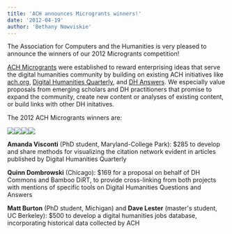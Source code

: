 ```yaml
---
title: 'ACH announces Microgrants winners!'
date: '2012-04-19'
author: 'Bethany Nowviskie'
---
```

The Association for Computers and the Humanities is very pleased to announce the winners of our 2012 Microgrants competition!

[ACH Microgrants](http://ach.org/ach-microgrants) were established to reward enterprising ideas that serve the digital humanities community by building on existing ACH initiatives like [ach.org](http://ach.org), [Digital Humanities Quarterly](http://digitalhumanities.org/dhq/), and [DH Answers](http://digitalhumanities.org/answers). We especially value proposals from emerging scholars and DH practitioners that promise to expand the community, create new content or analyses of existing content, or build links with other DH initatives.

The 2012 ACH Microgrants winners are:


![](http://ach.org/sites/default/files/visconti.jpg)![](http://ach.org/sites/default/files/dombrowski.jpg)![](http://ach.org/sites/default/files/burton.jpg)![](http://ach.org/sites/default/files/lester.jpg)

**Amanda Visconti** (PhD student, Maryland-College Park): $285 to develop and share methods for visualizing the citation network evident in articles published by Digital Humanities Quarterly

**Quinn Dombrowski** (Chicago): $169 for a proposal on behalf of DH Commons and Bamboo DiRT, to provide cross-linking from both projects with mentions of specific tools on Digital Humanities Questions and Answers

**Matt Burton** (PhD student, Michigan) and **Dave Lester** (master's student, UC Berkeley): $500 to develop a digital humanities jobs database, incorporating historical data collected by ACH